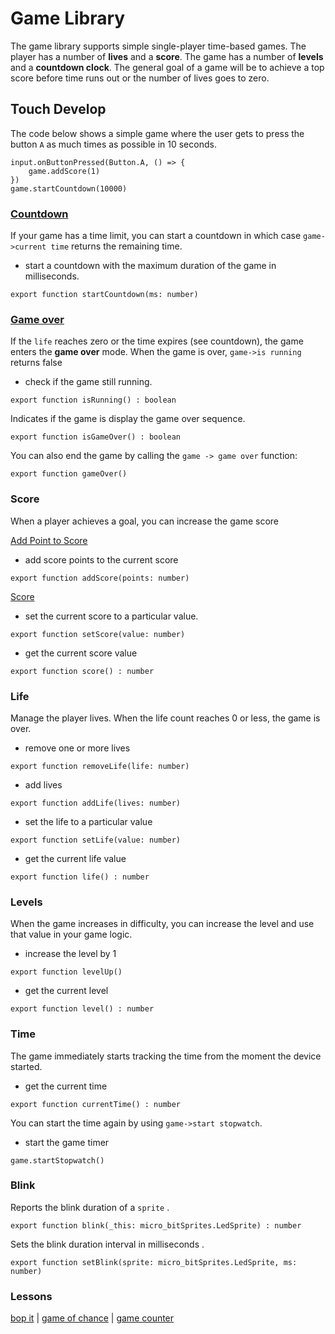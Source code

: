 # Game Library

The game library supports simple single-player time-based games. The player has a number of **lives** and a **score**. The game has a number of **levels** and a **countdown clock**.  The general goal of a game will be to achieve a top score before time runs out or the number of lives goes to zero.

## Touch Develop

The code below shows a simple game where the user gets to press the button ``A`` as much times as possible in 10 seconds.

```
input.onButtonPressed(Button.A, () => {
    game.addScore(1)
})
game.startCountdown(10000)
```

### [Countdown](/js/game-library/start-countdown)

If your game has a time limit, you can start a countdown in which case `game->current time` returns the remaining time.

* start a countdown with the maximum duration of the game in milliseconds.

```
export function startCountdown(ms: number)
```

### [Game over](/js/game-library/game-over)

If the `life` reaches zero or the time expires (see countdown), the game enters the **game over** mode. When the game is over, `game->is running` returns false

* check if the game still running.

```
export function isRunning() : boolean
```

Indicates if the game is display the game over sequence.

```
export function isGameOver() : boolean
```

You can also end the game by calling the `game -> game over` function:

```
export function gameOver()
```

### Score

When a player achieves a goal, you can increase the game score

[Add Point to Score](/js/game-library/add-point-to-score)

* add score points to the current score

```
export function addScore(points: number)
```

[Score](/js/game-library/score)

* set the current score to a particular value.

```
export function setScore(value: number)
```

* get the current score value

```
export function score() : number
```

### Life

Manage the player lives. When the life count reaches 0 or less, the game is over.

* remove one or more lives

```
export function removeLife(life: number)
```

* add lives

```
export function addLife(lives: number)
```

* set the life to a particular value

```
export function setLife(value: number)
```

* get the current life value

```
export function life() : number
```

### Levels

When the game increases in difficulty, you can increase the level and use that value in your game logic.

* increase the level by 1

```
export function levelUp()
```

* get the current level

```
export function level() : number
```

### Time

The game immediately starts tracking the time from the moment the device started.

* get the current time

```
export function currentTime() : number
```

You can start the time again by using `game->start stopwatch`.

* start the game timer

```
game.startStopwatch()
```

### Blink

Reports the blink duration of a `sprite` .

```
export function blink(_this: micro_bitSprites.LedSprite) : number
```

Sets the blink duration interval in milliseconds .

```
export function setBlink(sprite: micro_bitSprites.LedSprite, ms: number)
```

### Lessons

[bop it](/lessons/bop-it) | [game of chance](/lessons/game-of-chance) | [game counter](/lessons/game-counter)

